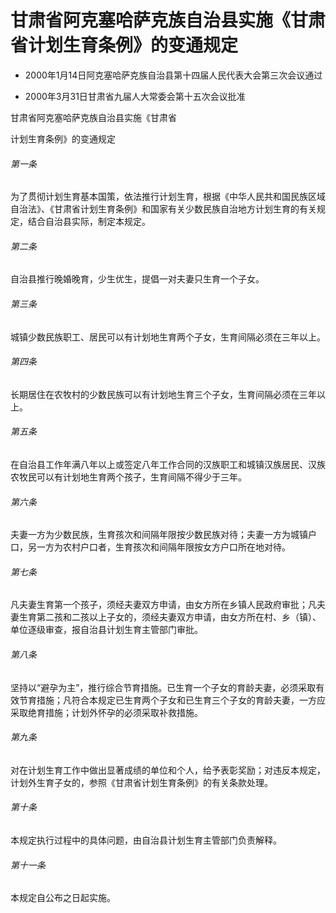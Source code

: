 # 甘肃省阿克塞哈萨克族自治县实施《甘肃省计划生育条例》的变通规定

- 2000年1月14日阿克塞哈萨克族自治县第十四届人民代表大会第三次会议通过

- 2000年3月31日甘肃省九届人大常委会第十五次会议批准

<!-- INFO END -->

甘肃省阿克塞哈萨克族自治县实施《甘肃省

计划生育条例》的变通规定

###### 第一条

为了贯彻计划生育基本国策，依法推行计划生育，根据《中华人民共和国民族区域自治法》、《甘肃省计划生育条例》和国家有关少数民族自治地方计划生育的有关规定，结合自治县实际，制定本规定。

###### 第二条

自治县推行晚婚晚育，少生优生，提倡一对夫妻只生育一个子女。

###### 第三条

城镇少数民族职工、居民可以有计划地生育两个子女，生育间隔必须在三年以上。

###### 第四条

长期居住在农牧村的少数民族可以有计划地生育三个子女，生育间隔必须在三年以上。

###### 第五条

在自治县工作年满八年以上或签定八年工作合同的汉族职工和城镇汉族居民、汉族农牧民可以有计划地生育两个孩子，生育间隔不得少于三年。

###### 第六条

夫妻一方为少数民族，生育孩次和间隔年限按少数民族对待；夫妻一方为城镇户口，另一方为农村户口者，生育孩次和间隔年限按女方户口所在地对待。

###### 第七条

凡夫妻生育第一个孩子，须经夫妻双方申请，由女方所在乡镇人民政府审批；凡夫妻生育第二孩和二孩以上子女的，须经夫妻双方申请，由女方所在村、乡（镇）、单位逐级审查，报自治县计划生育主管部门审批。

###### 第八条

坚持以“避孕为主”，推行综合节育措施。已生育一个子女的育龄夫妻，必须采取有效节育措施；凡符合本规定已生育两个子女和已生育三个子女的育龄夫妻，一方应采取绝育措施；计划外怀孕的必须采取补救措施。

###### 第九条

对在计划生育工作中做出显著成绩的单位和个人，给予表彰奖励；对违反本规定，计划外生育子女的，参照《甘肃省计划生育条例》的有关条款处理。

###### 第十条

本规定执行过程中的具体问题，由自治县计划生育主管部门负责解释。

###### 第十一条

本规定自公布之日起实施。
